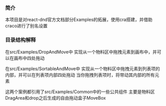 ### 简介
本项目是对react-dnd官方文档部分Examples的拓展，使用cra搭建，并借助craco进行了别名设置

### 目录结构解释
在src/Examples/DropAndMove中
实现从一个物料区中拖拽元素到画布中，并可以在画布中四处拖动

在src/Examples/SortableAndMove中
实现从一个物料区中拖拽元素到列表项的内部，并可以在列表项内部四处拖动
当你拖拽列表项时，将带动其内部的所有元素

这两个案例都引用了src/Examples/Common中的一些公共组件
主要是物料区DragArea和drop之后生成的自由拖动盒子MoveBox